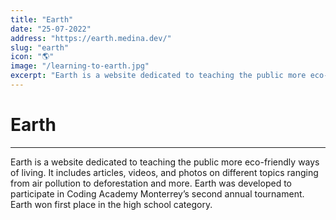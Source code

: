 ```yaml
---
title: "Earth"
date: "25-07-2022"
address: "https://earth.medina.dev/"
slug: "earth"
icon: "🌎"
image: "/learning-to-earth.jpg"
excerpt: "Earth is a website dedicated to teaching the public more eco-friendly ways of living."
---
```


# Earth

---

Earth is a website dedicated to teaching the public more eco-friendly ways of living. It includes articles, videos, and photos on different topics ranging from air pollution to deforestation and more. Earth was developed to participate in Coding Academy Monterrey’s second annual tournament. Earth won first place in the high school category.
